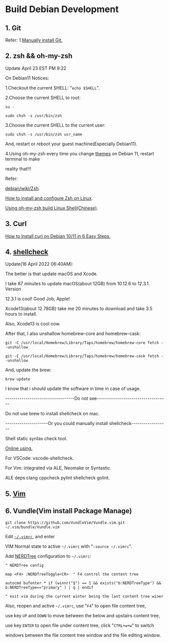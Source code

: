 # Build Debian Development

## 1. Git

Refer:
1.[Manually install Git.](https://gist.github.com/SofijaErkin/2b70beb264de57c9f8f7c80517766a89)

## 2. zsh && oh-my-zsh

Update April 23 EST PM 9:22

On Debian11 Notices:

1.Checkout the current SHELL: "`echo $SHELL`".

2.Choose the current SHELL to root:

    su -

    sudo chsh -s /usr/bin/zsh

3.Choose the current SHELL to the current user:

    sudo chsh -s /usr/bin/zsh usr_name

And, restart or reboot your guest machine(Especially Debian11).

4.Using oh-my-zsh every time you change [themes](https://github.com/ohmyzsh/ohmyzsh/wiki/Themes) on Debian 11, restart terminal to make

reality that!!!

Refer:

[debian/wiki/Zsh](https://wiki.debian.org/Zsh).

[How to install and configure Zsh on Linux](https://computingforgeeks.com/how-to-install-and-configure-zsh-shell-on-linux/).

[Using oh-my-zsh build Linux Shell(Chinese)](https://sysin.org/blog/linux-zsh/).

## 3. Curl

[How to Install curl on Debian 10/11 in 6 Easy Steps.](https://www.cyberithub.com/how-to-install-curl-on-debian-10-11-in-6-easy-steps/)

## 4. [shellcheck](https://packages.debian.org/sid/shellcheck)

Update(16 April 2022 06:40AM):

The better is that update macOS and Xcode.

I take 87 minutes to update macOS(about 12GB) from 10.12.6 to 12.3.1. Version

12.3.1 is cool! Good Job, Apple!

Xcode13(about 12.78GB) take me 20 minutes to download and take 3.5 hours to install.

Also, Xcode13 is cool now.

After that, I also unshallow homebrew-core and homebrew-cask:

    git -C /usr/local/Homebrew/Library/Taps/homebrew/homebrew-core fetch --unshallow

    git -C /usr/local/Homebrew/Library/Taps/homebrew/homebrew-cask fetch --unshallow

And, update the brew:

    brew update

I know that i should update the software in time in case of usage.

----------------------------------Do not see-----------------------------------

Do not use brew to install shellcheck on mac.

---------------------Or you could manually install shellcheck------------------

Shell static syntax check tool.

[Online using.](https://www.shellcheck.net/)

For VSCode: vscode-shellcheck.

For Vim: integrated via ALE, Neomake or Syntastic.

ALE deps:clang cppcheck pylint shellcheck golint.

## 5. [Vim](https://gist.github.com/SofijaErkin/6b836186f81184d5913ca791a32a7b55)

## 6. Vundle(Vim install Package Manage)

    git clone https://github.com/VundleVim/Vundle.vim.git ~/.vim/bundle/Vundle.vim 

Edit [`~/.vimrc`](https://gist.github.com/SofijaErkin/83bd8ee7b75362d4c017ca33744b511a#manually-installed-vim-config), and  enter

VIM Normal state to active `~/.vimrc` with "`:source ~/.vimrc`".

Add [NERDTree](https://github.com/preservim/nerdtree) configuration to `~/.vimrc`:

    " NERDTree config

    map <F4> :NERDTreeToggle<CR>  " F4 control the content tree

    autocmd bufenter * if (winnr("$") == 1 && exists("b:NERDTreeType") && b:NERDTreeType=="primary" ) | q | endif                   
    
    " exit vim during the current winter being the last content tree winer

Also, reopen and active `~/.vimrc`, use "`F4`" to open file content tree,

use key `UP` and `DOWN` to move between the below and upstairs content tree,

use key `ENTER` to open file under content tree, click "`CTRL+w+w`" to switch

windows between the file content tree window and the file editing window.

